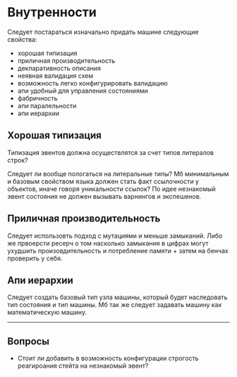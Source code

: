 # Внутренности

Следует постараться изначально придать машине следующие свойства:

- хорошая типизация
- приличная производительность
- декларативность описания
- неявная валидация схем
- возможность легко конфигурировать валидацию
- апи удобный для управления состояниями
- фабричность
- апи паралельности
- апи иерархии

## Хорошая типизация

Типизация эвентов должна осуществлятся за счет типов литералов строк?

Следует ли вообще пологаться на литеральные типы? Мб минимальным и базовым свойством языка должен стать факт
ссылочности у объектов, иначе говоря уникальности ссылок? По идее незнакомый эвент состояния не должен
вызывать варнингов и экспешенов.

## Приличная производительность

Следует использовть подход с мутациями и меньше замыканий. Либо же првоерсти ресерч о том насколько замыкания в цифрах
могут ухудшить произовдительность и потребление памяти + затем на бенчах проверить у себя.

## Апи иерархии

Следует создать базовый тип узла машины, который будет наследовать тип состояния и тип машины.
Мб так же следует задавать машину как математическую машину.

---

## Вопросы

- Стоит ли добавить в возможность конфигурации строгость реагироания стейта на незнакомый эвент?
